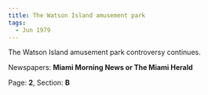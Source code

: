 ```yaml
---  
title: The Watson Island amusement park  
tags:  
  - Jun 1979  
---  
```

  
The Watson Island amusement park controversy continues.  
  
Newspapers: **Miami Morning News or The Miami Herald**  
  
Page: **2**, Section: **B** 
